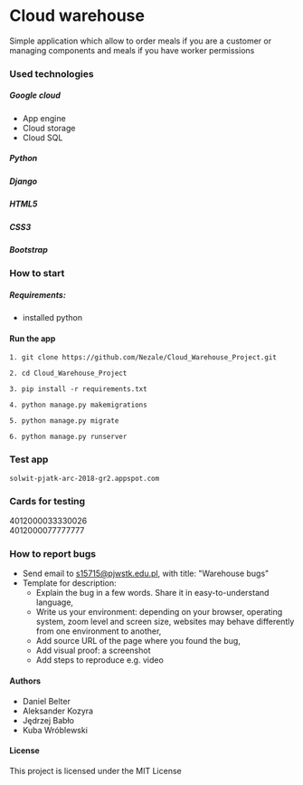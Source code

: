 # Cloud warehouse
Simple application which allow to order meals if you are a customer or managing components and meals if you have worker permissions
### Used technologies

##### Google cloud
+ App engine
+ Cloud storage
+ Cloud SQL
##### Python
##### Django
##### HTML5
##### CSS3
##### Bootstrap

### How to start
##### Requirements:
+ installed python

#### Run the app
```
1. git clone https://github.com/Nezale/Cloud_Warehouse_Project.git
```
```
2. cd Cloud_Warehouse_Project
```
```
3. pip install -r requirements.txt
```
```
4. python manage.py makemigrations
```
```
5. python manage.py migrate
```
```
6. python manage.py runserver
```
### Test app
```
solwit-pjatk-arc-2018-gr2.appspot.com
```
### Cards for testing
4012000033330026	
4012000077777777

### How to report bugs
+ Send email to s15715@pjwstk.edu.pl, with title: "Warehouse bugs"
+ Template for description:
    + Explain the bug in a few words. Share it in easy-to-understand language,
    + Write us your environment: depending on your browser, operating system, zoom level and screen size, websites may behave differently from one environment to another,
    + Add source URL of the page where you found the bug,
    + Add visual proof: a screenshot
    + Add steps to reproduce e.g. video

#### Authors
+ Daniel Belter
+ Aleksander Kozyra
+ Jędrzej Babło
+ Kuba Wróblewski
#### License
This project is licensed under the MIT License
